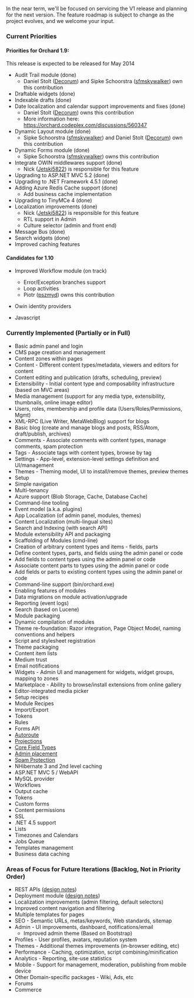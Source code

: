 In the near term, we'll be focused on servicing the V1 release and planning for the next version.
The feature roadmap is subject to change as the project evolves, and we welcome your input.

### Current Priorities

#### Priorities for Orchard 1.9:

This release is expected to be released for May 2014

* Audit Trail module (done)
  * Daniel Stolt ([Decorum](https://www.codeplex.com/site/users/view/Decorum)) and Sipke Schoorstra ([sfmskywalker](https://www.codeplex.com/site/users/view/sfmskywalker)) own this contribution
* Draftable widgets (done)
* Indexable drafts (done)
* Date localization and calendar support improvements and fixes (done)
  * Daniel Stolt ([Decorum](https://www.codeplex.com/site/users/view/Decorum)) owns this contribution
  * More information here: https://orchard.codeplex.com/discussions/560347
* Dynamic Layout module (done)
  * Sipke Schoorstra ([sfmskywalker](https://www.codeplex.com/site/users/view/sfmskywalker)) and Daniel Stolt ([Decorum](https://www.codeplex.com/site/users/view/Decorum)) own this contribution
* Dynamic Forms module (done)
  * Sipke Schoorstra ([sfmskywalker](https://www.codeplex.com/site/users/view/sfmskywalker)) owns this contribution
* Integrate OWIN middlewares support (done)
  * Nick ([Jetski5822](https://www.codeplex.com/site/users/view/Jetski5822)) is responsible for this feature
* Upgrading to ASP.NET MVC 5.2 (done)
* Upgrading to .NET Framework 4.5.1 (done)
* Adding Azure Redis Cache support (done)
  * Add business cache implementation
* Upgrading to TinyMCe 4 (done)
* Localization improvements (done)
  * Nick ([Jetski5822](https://www.codeplex.com/site/users/view/Jetski5822)) is responsible for this feature
  * RTL support in Admin
  * Culture selector (admin and front end)
* Message Bus (done)
* Search widgets (done)
* Improved caching features

#### Candidates for 1.10

* Improved Workflow module (on track)
  * Error/Exception branches support
  * Loop activities
  * Piotr ([pszmyd](https://www.codeplex.com/site/users/view/pszmyd)) owns this contribution

* Owin identity providers
* Javascript

### Currently Implemented (Partially or in Full)

* Basic admin panel and login
* CMS page creation and management
* Content zones within pages
* Content - Different content types/metadata, viewers and editors for content 
* Content editing and publication (drafts, scheduling, preview)
* Extensibility - Initial content type and composability infrastructure (based on MVC areas)
* Media management (support for any media type, extensibility, thumbnails, online image editor)
* Users, roles, membership and profile data (Users/Roles/Permissions, Mgmt)
* XML-RPC (Live Writer, MetaWebBlog) support for blogs
* Basic blog (create and manage blogs and posts, RSS/Atom, draft/publish, archives)
* Comments - Associate comments with content types, manage comments, spam protection
* Tags - Associate tags with content types, browse by tag
* Settings - App-level, extension-level settings definition and UI/management
* Themes - Theming model, UI to install/remove themes, preview themes
* Setup
* Simple navigation
* Multi-tenancy
* Azure support (Blob Storage, Cache, Database Cache)
* Command-line tooling
* Event model (a.k.a. plugins)
* App Localization (of admin panel, modules, themes)
* Content Localization (multi-lingual sites)
* Search and Indexing (with search API)
* Module extensibility API and packaging
* Scaffolding of Modules (cmd-line)
* Creation of arbitrary content types and items - fields, parts
* Define content types, parts, and fields using the admin panel or code
* Add fields to content types using the admin panel or code
* Associate content parts to types using the admin panel or code
* Add fields or parts to existing content types using the admin panel or code
* Command-line support (bin/orchard.exe)
* Enabling features of modules
* Data migrations on module activation/upgrade
* Reporting (event logs)
* Search (based on Lucene)
* Module packaging
* Dynamic compilation of modules
* Theme re-foundation: Razor integration, Page Object Model, naming conventions and helpers
* Script and stylesheet registration
* Theme packaging
* Content item lists
* Medium trust
* Email notifications
* Widgets - Admin UI and management for widgets, widget groups, mapping to zones
* Marketplace - Ability to browse/install extensions from online gallery
* Editor-integrated media picker
* Setup recipes
* Module Recipes
* Import/Export
* Tokens
* Rules
* Forms API
* [Autoroute](http://orchard.codeplex.com/discussions/274916)
* [Projections](http://orchard.codeplex.com/discussions/274915)
* [Core Field Types](http://orchard.codeplex.com/discussions/274918)
* [Admin placement](http://orchard.codeplex.com/discussions/348649)
* [Spam Protection](http://orchard.codeplex.com/discussions/348654)
* NHibernate 3 and 2nd level caching
* ASP.NET MVC 5 / WebAPI
* MySQL provider
* Workflows
* Output cache
* Tokens
* Custom forms
* Content permissions
* SSL
* .NET 4.5 support
* Lists
* Timezones and Calendars
* Jobs Queue
* Templates management 
* Business data caching 

### Areas of Focus for Future Iterations (Backlog, Not in Priority Order)

* REST APIs ([design notes](https://orchard.codeplex.com/discussions/560607))
* Deployment module ([design notes](https://orchard.codeplex.com/discussions/452000))
* Localization improvements (admin filtering, default selectors)
* Improved content navigation and filtering
* Multiple templates for pages
* SEO - Semantic URLs, metas/keywords, Web standards, sitemap
* Admin - UI improvements, dashboard, notifications/email
  * Improved admin theme (Based on Bootstrap)
* Profiles - User profiles, avatars, reputation system
* Themes - Additional themes improvements (in-browser editing, etc)
* Performance - Caching, optimization, script combining/minification
* Analytics - Reporting, site-use statistics
* Mobile - Support for management, moderation, publishing from mobile device
* Other Domain-specific packages - Wiki, Ads, etc
* Forums 
* Commerce
